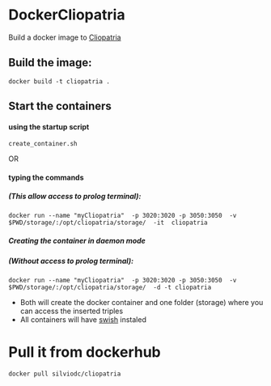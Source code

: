 # DockerCliopatria
Build a docker image to [Cliopatria](https://github.com/ClioPatria/ClioPatria)

## Build the image:

 `docker build -t cliopatria .`
 
 
## Start the containers

####  using the startup script 
`create_container.sh`

OR

#### typing the commands
##### (This allow access to prolog terminal):

`docker run --name "myCliopatria"  -p 3020:3020 -p 3050:3050  -v $PWD/storage/:/opt/cliopatria/storage/  -it  cliopatria`


##### Creating the container in daemon mode
##### (Without access to prolog terminal):

`docker run --name "myCliopatria"  -p 3020:3020 -p 3050:3050  -v $PWD/storage/:/opt/cliopatria/storage/  -d -t cliopatria`

 
* Both will create the docker container and one folder (storage) where you can access the inserted triples
* All containers will have [swish](https://github.com/SWI-Prolog/swish)  instaled

# Pull it from dockerhub

`docker pull silviodc/cliopatria`

